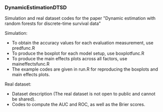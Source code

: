### DynamicEstimationDTSD

Simulation and real dataset codes for the paper "Dynamic estimation with random forests for discrete-time survival data"

Simulation:
- To obtain the accuracy values for each evaluation measurement, use predfunc.R
- To produce the boxplot for each model setup, use boxplotfunc.R
- To produce the main effects plots across all factors, use maineffectsfunc.R
- The example codes are given in run.R for reproducing the boxplots and main effects plots.

Real dataset:
- Dataset description (The real dataset is not open to public and cannot be shared).
- Codes to compute the AUC and ROC, as well as the Brier scores.
